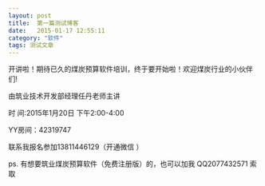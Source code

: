 ```yaml
---
layout: post
title:  第一篇测试博客
date:   2015-01-17 12:55:11
category: "软件"
tags: 测试文章
---
```


开讲啦！期待已久的煤炭预算软件培训，终于要开始啦！欢迎煤炭行业的小伙伴们!

由筑业技术开发部经理任丹老师主讲

时 间:2015年1月20日 下午2:00-4:00

YY房间：42319747  

联系我报名参加13811446129（开通微信 ）

ps. 有想要筑业煤炭预算软件（免费注册版）的，也可以加我 QQ2077432571 索取
